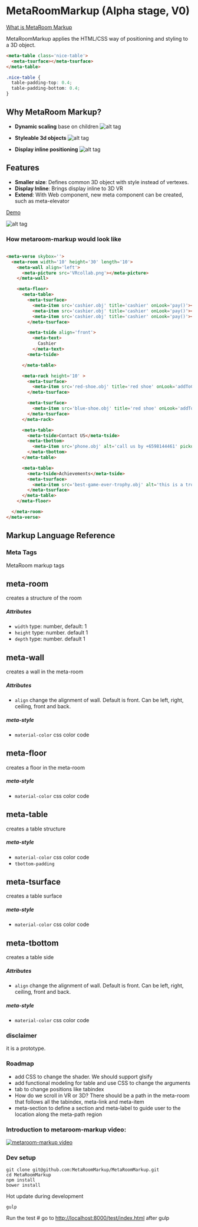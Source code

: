 # MetaRoomMarkup (Alpha stage, V0)

[What is MetaRoom Markup](http://vrcollab.com/2015/08/10/what-is-metaroom-markup.html)

MetaRoomMarkup applies the HTML/CSS way of positioning and styling to a 3D object.

``` html
<meta-table class='nice-table'>
  <meta-tsurface></meta-tsurface>
</meta-table>
```

``` css
.nice-table {
  table-padding-top: 0.4;
  table-padding-bottom: 0.4;
}
```

## Why MetaRoom Markup?

- **Dynamic scaling** base on children
![alt tag](demo/img/dynamic-table.gif)

- **Styleable 3d objects**
![alt tag](demo/img/tbottom-padding-mixed.gif)

- **Display inline positioning**
![alt tag](demo/img/display-inline.gif)

## Features
- **Smaller size**: Defines common 3D object with style instead of vertexes.
- **Display Inline**: Brings display inline to 3D VR
- **Extend**: With Web component, new meta component can be created, such as meta-elevator

[Demo](http://vrcollab.com/VRcollab/)

![alt tag](demo/img/room.png)

### How metaroom-markup would look like

``` html

<meta-verse skybox=''>
  <meta-room width='10' height='30' length='10'>
    <meta-wall align='left'>
      <meta-picture src='VRcollab.png'></meta-picture>
    </meta-wall>

    <meta-floor>
      <meta-table>
        <meta-tsurface>
          <meta-item src='cashier.obj' title='cashier' onLook='pay()'></meta-item>
          <meta-item src='cashier.obj' title='cashier' onLook='pay()'></meta-item>
          <meta-item src='cashier.obj' title='cashier' onLook='pay()'></meta-item>
        </meta-tsurface>

        <meta-tside align='front'>
          <meta-text>
            Cashier
          </meta-text>
        <meta-tside>

      </meta-table>

      <meta-rack height='10' >
        <meta-tsurface>
          <meta-item src='red-shoe.obj' title='red shoe' onLook='addToCart()'></meta-item>
        </meta-tsurface>

        <meta-tsurface>
          <meta-item src='blue-shoe.obj' title='red shoe' onLook='addToCart()'></meta-item>
        </meta-tsurface>
      </meta-rack>

      <meta-table>
        <meta-tside>Contact US</meta-tside>
        <meta-tbottom>
          <meta-item src='phone.obj' alt='call us by +6598144461' pickup='true'></meta-item>
        </meta-tbottom>
      </meta-table>

      <meta-table>
        <meta-tside>Achievements</meta-tside>
        <meta-tsurface>
          <meta-item src='best-game-ever-trophy.obj' alt='this is a trophy won by us on 2013' pickup='true'></meta-item>
        </meta-tsurface>
      </meta-table>
    </meta-floor>

  </meta-room>
</meta-verse>
```
## Markup Language Reference

### Meta Tags
MetaRoom markup tags

## meta-room
creates a structure of the room

##### Attributes
- `width` type: number, default: 1
- `height` type: number. default 1
- `depth` type: number. default 1

## meta-wall
creates a wall in the meta-room

##### Attributes
- `align` change the alignment of wall. Default is front. Can be left, right, ceiling, front and back.

##### meta-style
- `material-color` css color code

## meta-floor
creates a floor in the meta-room

##### meta-style
- `material-color` css color code

## meta-table
creates a table structure

##### meta-style
- `material-color` css color code
- `tbottom-padding`

## meta-tsurface
creates a table surface

##### meta-style
- `material-color` css color code

## meta-tbottom
creates a table side

##### Attributes
- `align` change the alignment of wall. Default is front. Can be left, right, ceiling, front and back.

##### meta-style
- `material-color` css color code


### disclaimer
it is a prototype.

### Roadmap

- add CSS to change the shader. We should support glsify
- add functional modeling for table and use CSS to change the arguments
- tab to change positions like tabindex
- How do we scroll in VR or 3D? There should be a path in the meta-room that follows all the tabindex, meta-link and meta-item
- meta-section to define a section and meta-label to guide user to the location along the meta-path region

### Introduction to metaroom-markup video:

[![metaroom-markup video](http://img.youtube.com/vi/eoWaB1wufn4/0.jpg)](http://www.youtube.com/watch?v=eoWaB1wufn4)


### Dev setup

    git clone git@github.com:MetaRoomMarkup/MetaRoomMarkup.git
    cd MetaRoomMarkup
    npm install
    bower install

Hot update during development

    gulp

Run the test
    # go to <http://localhost:8000/test/index.html> after gulp
